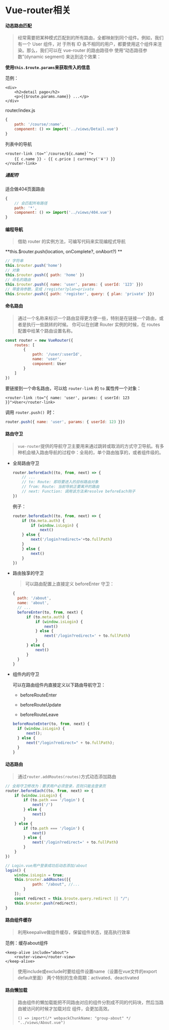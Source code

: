# Vue-router相关

#### 动态路由匹配

> 经常需要把某种模式匹配到的所有路由，全都映射到同个组件。例如，我们有一个 User 组件，对
> 于所有 ID 各不相同的用户，都要使用这个组件来渲染。那么，我们可以在 vue-router 的路由路径中
> 使用“动态路径参数”(dynamic segment) 来达到这个效果：

**使用`this.$route.params`来获取传入的信息**

范例：

```vue
<div>
	<h2>detail page</h2>
	<p>{{$route.params.name}} ...</p>
</div>
```

router/index.js

```javascript
{
	path: '/course/:name',
	component: () => import('../views/Detail.vue')
}
```

列表中的导航

```vue
<router-link :to="`/course/${c.name}`">
	{{ c.name }} - {{ c.price | currency('￥') }}
</router-link>
```

##### 通配符

适合做404页面路由

```javascript
{
	// 会匹配所有路径
	path: '*',
	component: () => import('../views/404.vue')
}
```



#### 编程导航

>  借助 router 的实例方法，可编写代码来实现编程式导航

**this.$router.push(location, onComplete?, onAbort?) **

```javascript
// 字符串
this.$router.push('home')
// 对象
this.$router.push({ path: 'home' })
// 命名的路由
this.$router.push({ name: 'user', params: { userId: '123' }})
// 带查询参数，变成 /register?plan=private
this.$router.push({ path: 'register', query: { plan: 'private' }})
```

#### 命名路由

> 通过一个名称来标识一个路由显得更方便一些，特别是在链接一个路由，或者是执行一些跳转的时候。
> 你可以在创建 Router 实例的时候，在 routes 配置中给某个路由设置名称。

```javascript
const router = new VueRouter({
	routes: [
		{
			path: '/user/:userId',
			name: 'user',
			component: User
		}
	]
})
```

要链接到一个命名路由，可以给 `router-link` 的 `to` 属性传一个对象：

```vue
<router-link :to="{ name: 'user', params: { userId: 123 }}">User</router-link>
```

调用 `router.push() `时：

```javascript
router.push({ name: 'user', params: { userId: 123 }})
```



#### 路由守卫

> `vue-router`提供的导航守卫主要用来通过跳转或取消的方式守卫导航。有多种机会植入路由导航的过程中：全局的，单个路由独享的，或者组件级的。

- 全局路由守卫

    ```javascript
    router.beforeEach((to, from, next) => {
        // ...
        // to: Route: 即将要进入的目标路由对象
        // from: Route: 当前导航正要离开的路由
        // next: Function: 调用该方法来resolve beforeEach钩子
    })
    ```

    例子：

    ```javascript
    router.beforeEach((to, from, next) => {
        if (to.meta.auth) {
            if (window.isLogin) {
                next()
        } else {
            next('/login?redirect='+to.fullPath)
        }
        } else {
            next()
        }
    })
    ```

- 路由独享的守卫

  > 可以路由配置上直接定义 beforeEnter 守卫：

  ```javascript
  {
  	path: '/about',
  	name: 'about',
  	// ...
  	beforeEnter(to, from, next) {
  		if (to.meta.auth) {
  			if (window.isLogin) {
  				next()
  			} else {
  				next('/login?redirect=' + to.fullPath)
  			}
  		} else {
  			next()
      	}
  	}
  }
  ```

- 组件内的守卫

  可以在路由组件内直接定义以下路由导航守卫：

  - beforeRouteEnter

  - beforeRouteUpdate

  - beforeRouteLeave
  
  ```javascript
  beforeRouteEnter(to, from, next) {
  	if (window.isLogin) {
  		next();
  	} else {
  		next("/login?redirect=" + to.fullPath);
  	}
  }
  ```

#### 动态路由

> 通过`router.addRoutes(routes)`方式动态添加路由

```javascript
// 全局守卫修改为：要求用户必须登录，否则只能去登录页
router.beforeEach((to, from, next) => {
	if (window.isLogin) {
		if (to.path === '/login') {
			next('/')
		} else {
			next()
		}
	} else {
		if (to.path === '/login') {
			next()
		} else {
			next('/login?redirect=' + to.fullPath)
		}
	}
})
```

```javascript
// Login.vue用户登录成功后动态添加/about
login() {
	window.isLogin = true;
	this.$router.addRoutes([{
			path: "/about", //...
		}
	]);
	const redirect = this.$route.query.redirect || "/";
	this.$router.push(redirect);
}
```

#### 路由组件缓存

> 利用keepalive做组件缓存，保留组件状态，提高执行效率

范例：缓存about组件

```vue
<keep-alive include="about">
	<router-view></router-view>
</keep-alive>
```

> 使用include或exclude时要给组件设置name（设置在vue文件的export default里面）
> 两个特别的生命周期：activated、deactivated

#### 路由懒加载

> 路由组件的懒加载能把不同路由对应的组件分割成不同的代码块，然后当路由被访问的时候才加载对应
> 组件，会更加高效。
>
> ```vue
> () => import(/* webpackChunkName: "group-about" */ "../views/About.vue")
> ```

